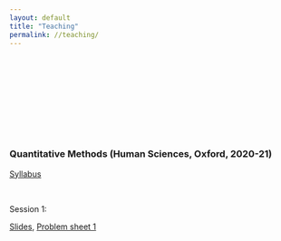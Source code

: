 ```yaml
---
layout: default
title: "Teaching"
permalink: //teaching/
---
```

<p><br></p>
<p><br></p>
<p><br></p>
<p><br></p>
<p><br></p>
<h3>Quantitative Methods (Human Sciences, Oxford, 2020-21)</h3>
<p><a href="https://github.com/eliasnosrati/eliasnosrati.github.io/blob/master/QM_2020.pdf" rel="noopener noreferrer" target="_blank">Syllabus</a></p>
<p><br></p>
Session 1: 
  <p><a href="https://github.com/eliasnosrati/eliasnosrati.github.io/blob/master/S1.pdf" rel="noopener noreferrer" target="_blank">Slides</a>,
  <a href="https://github.com/eliasnosrati/eliasnosrati.github.io/blob/master/PS1.pdf" rel="noopener noreferrer" target="_blank">Problem sheet 1</a></p>
